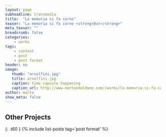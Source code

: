 ```yaml
---
layout: page
subheadline: transmedia
title:  "La memoria si fa carne"
teaser: "La memoria si fa carne <strong>But</strong>"
meta_teaser: ""
breadcrumb: false
categories:
    - works
tags:
    - content
    - post
    - post format
header: no
image:
   thumb: "arnolfini.jpg"
   title: arnolfini.jpg
   caption: time capsule happening
   caption_url: http://www.martasmaldone.com//works/la-memoria-si-fa-carne/
author: marta
show_meta: false
---
```


## Other Projects
{: .t60 }
{% include list-posts tag='post format' %}

